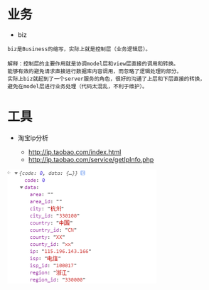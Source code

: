 # 业务

- biz

```
biz是Business的缩写，实际上就是控制层（业务逻辑层）。

解释：控制层的主要作用就是协调model层和view层直接的调用和转换。
能够有效的避免请求直接进行数据库内容调用，而忽略了逻辑处理的部分。
实际上biz就起到了一个server服务的角色，很好的沟通了上层和下层直接的转换，
避免在model层进行业务处理（代码太混乱，不利于维护）。
```

# 工具

- 淘宝ip分析 

    - http://ip.taobao.com/index.html
    - http://ip.taobao.com/service/getIpInfo.php

![](/static/img/java/taobao_ip.png)
